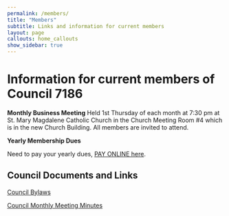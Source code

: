 ```yaml
---
permalink: /members/
title: "Members"
subtitle: Links and information for current members
layout: page
callouts: home_callouts
show_sidebar: true
---
```

# Information for current members of Council 7186

__Monthly Business Meeting__
Held 1st Thursday of each month at 7:30 pm at St. Mary Magdalene Catholic Church in the Church Meeting Room #4 which is in the new Church Building. All members are invited to attend.


__Yearly Membership Dues__

Need to pay your yearly dues, [PAY ONLINE here][paydues].


## Council Documents and Links

[Council Bylaws][bylaws]


[Council Monthly Meeting Minutes][meetingminutes]


 
[paydues]:/memberdues

[bylaws]:https://drive.google.com/open?id=0B4X4GXpo7YBPTG0ydUMxV08zeXM

[meetingminutes]:https://drive.google.com/drive/folders/0B80nI0hO0zjrfjlzNWEzcDdSVnFWa0hRWmRjLVpNeHRmUUczMWtYM2xsaVN1c1Bsdmpmdms?resourcekey=0-UOw6imLWZ3swR3Zwu-wjLQ&usp=share_link

[fishfry]:https://lentfishfry.com/

[monthlyminutes]:https://drive.google.com/folderview?id=0B80nI0hO0zjrfjlzNWEzcDdSVnFWa0hRWmRjLVpNeHRmUUczMWtYM2xsaVN1c1Bsdmpmdms&usp=drive_web

